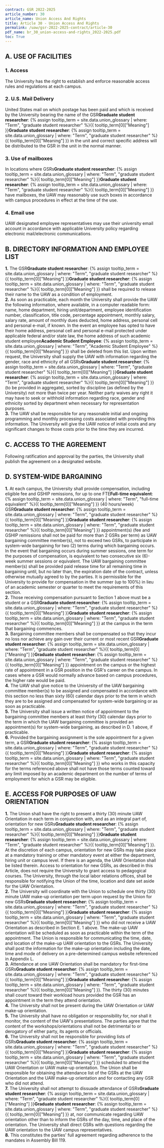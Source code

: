 ```yaml
---
contract: GSR 2022-2025
article_number: 30
article_name: Union Access And Rights 
title: Article 30 - Union Access And Rights 
permalink: /uaw/gsr-2022-2025-contract/article-30
pdf_name: br_30_union-access-and-rights_2022-2025.pdf
toc: True
---
```



## A. USE OF FACILITIES

### 1. Access

The University has the right to establish and enforce reasonable access rules and regulations at each campus.

### 2. U.S. Mail Delivery

United States mail on which postage has been paid and which is received by the University bearing the name of the <span class="tooltip"><span class="tooltip">GSR<span class="tooltip-text"><b>Graduate student researcher</b>: {% assign tooltip_term = site.data.union_glossary | where: "Term", "graduate student researcher" %}{{ tooltip_term[0]["Meaning"] }}</span></span><span class="tooltip-text"><b>Graduate student researcher</b>: {% assign tooltip_term = site.data.union_glossary | where: "Term", "graduate student researcher" %}{{ tooltip_term[0]["Meaning"] }}</span></span> in the unit and correct specific address will be distributed to the GSR in the unit in the normal manner.

### 3. Use of mailboxes

In locations where <span class="tooltip"><span class="tooltip">GSRs<span class="tooltip-text"><b>Graduate student researcher</b>: {% assign tooltip_term = site.data.union_glossary | where: "Term", "graduate student researcher" %}{{ tooltip_term[0]["Meaning"] }}</span></span><span class="tooltip-text"><b>Graduate student researcher</b>: {% assign tooltip_term = site.data.union_glossary | where: "Term", "graduate student researcher" %}{{ tooltip_term[0]["Meaning"] }}</span></span> have mailboxes, the UAW may reasonably use such boxes in accordance with campus procedures in effect at the time of the use.

### 4. Email use

UAW designated employee representatives may use their university email account in accordance with applicable University policy regarding electronic mail/electronic communications.

## B. DIRECTORY INFORMATION AND EMPLOYEE LIST

<div class="lvl2"><b>1.</b> The <span class="tooltip"><span class="tooltip">GSR<span class="tooltip-text"><b>Graduate student researcher</b>: {% assign tooltip_term = site.data.union_glossary | where: "Term", "graduate student researcher" %}{{ tooltip_term[0]["Meaning"] }}</span></span><span class="tooltip-text"><b>Graduate student researcher</b>: {% assign tooltip_term = site.data.union_glossary | where: "Term", "graduate student researcher" %}{{ tooltip_term[0]["Meaning"] }}</span></span> shall be required to release their name to the UAW as a condition of employment.</div>
<div class="lvl2"><b>2.</b> As soon as practicable, each month the University shall provide the UAW the following information, where available, in a computer readable form: name, home department, hiring unit/department, employee identification number, classification, title code, percentage appointment, monthly salary, salary rate, amount of monthly dues deducted, home address, personal cell and personal e-mail, if known. In the event an employee has opted to have their home address, personal cell and personal e-mail protected under applicable federal and/or state law, the home address of such <span class="tooltip">academic student employee<span class="tooltip-text"><b>Academic Student Employee</b>: {% assign tooltip_term = site.data.union_glossary | where: "Term", "Academic Student Employee" %}{{ tooltip_term[0]["Meaning"] }}</span></span> shall be deleted from this list. Upon written request, the University shall supply the UAW with information regarding the gender, race and ethnicity of all <span class="tooltip"><span class="tooltip">GSRs<span class="tooltip-text"><b>Graduate student researcher</b>: {% assign tooltip_term = site.data.union_glossary | where: "Term", "graduate student researcher" %}{{ tooltip_term[0]["Meaning"] }}</span></span><span class="tooltip-text"><b>Graduate student researcher</b>: {% assign tooltip_term = site.data.union_glossary | where: "Term", "graduate student researcher" %}{{ tooltip_term[0]["Meaning"] }}</span></span> (to be provided in aggregate), sorted by discipline (as defined by the University) not more than twice per year. Neither party waives any right it may have to seek or withhold information regarding race, gender and ethnicity sorted by department when necessary for representation purposes.</div>
<div class="lvl2"><b>3.</b> The UAW shall be responsible for any reasonable initial and ongoing programming and monthly processing costs associated with providing this information. The University will give the UAW notice of initial costs and any significant changes to those costs prior to the time they are incurred.</div>

## C. ACCESS TO THE AGREEMENT

Following ratification and approval by the parties, the University shall publish the agreement on a designated website.

## D. SYSTEM-WIDE BARGAINING

<div class="lvl2"><b>1.</b> At each campus, the University shall provide compensation, including eligible fee and GSHIP remissions, for up to one <span class="tooltip">FTE<span class="tooltip-text"><b>Full-time equivalent</b>: {% assign tooltip_term = site.data.union_glossary | where: "Term", "full-time equivalent" %}{{ tooltip_term[0]["Meaning"] }}</span></span> (40 hours/week) <span class="tooltip"><span class="tooltip">GSR<span class="tooltip-text"><b>Graduate student researcher</b>: {% assign tooltip_term = site.data.union_glossary | where: "Term", "graduate student researcher" %}{{ tooltip_term[0]["Meaning"] }}</span></span><span class="tooltip-text"><b>Graduate student researcher</b>: {% assign tooltip_term = site.data.union_glossary | where: "Term", "graduate student researcher" %}{{ tooltip_term[0]["Meaning"] }}</span></span> appointment(s) (fee and GSHIP remissions shall not be paid for more than 2 GSRs per term) as UAW bargaining committee member(s), not to exceed two GSRs, to participate in system-wide bargaining for two (2) terms during which bargaining occurs. In the event that bargaining occurs during summer sessions, one term for the purposes of compensation, is equivalent to two consecutive six (6)-week summer sessions or equivalent. The UAW bargaining committee member(s) shall be provided paid release time for all remaining time in bargaining until, but no later than, the expiration date of the contract, unless otherwise mutually agreed to by the parties. It is permissible for the University to provide for compensation in the summer (up to 100%) in lieu of an academic semester or quarter to meet the requirements of this section.</div>
<div class="lvl2"><b>2.</b> Those receiving compensation pursuant to Section 1 above must be a student or a <span class="tooltip"><span class="tooltip">GSR<span class="tooltip-text"><b>Graduate student researcher</b>: {% assign tooltip_term = site.data.union_glossary | where: "Term", "graduate student researcher" %}{{ tooltip_term[0]["Meaning"] }}</span></span><span class="tooltip-text"><b>Graduate student researcher</b>: {% assign tooltip_term = site.data.union_glossary | where: "Term", "graduate student researcher" %}{{ tooltip_term[0]["Meaning"] }}</span></span> at the campus in the term that bargaining commences.</div>
<div class="lvl2"><b>3.</b> Bargaining committee members shall be compensated so that they incur no loss nor achieve any gain over their current or most recent <span class="tooltip"><span class="tooltip">GSR<span class="tooltip-text"><b>Graduate student researcher</b>: {% assign tooltip_term = site.data.union_glossary | where: "Term", "graduate student researcher" %}{{ tooltip_term[0]["Meaning"] }}</span></span><span class="tooltip-text"><b>Graduate student researcher</b>: {% assign tooltip_term = site.data.union_glossary | where: "Term", "graduate student researcher" %}{{ tooltip_term[0]["Meaning"] }}</span></span> appointment on the campus or the highest rate of appointment in a GSR position in the GSR's career on the campus. In cases where a GSR would normally advance based on campus procedures, the higher rate would be paid.</div>
<div class="lvl2"><b>4.</b> The UAW shall give notice to the University of the UAW bargaining committee member(s) to be assigned and compensated in accordance with this section no less than sixty (60) calendar days prior to the term in which they are to be assigned and compensated for system-wide bargaining or as soon as practicable.</div>
<div class="lvl2"><b>5.</b> The University shall issue a written notice of appointment to the bargaining committee members at least thirty (30) calendar days prior to the term in which the UAW bargaining committee is provided an appointment(s) for system-wide bargaining, as described in D. 1 above, if practicable.</div>
<div class="lvl2"><b>6.</b> Provided the bargaining assignment is the sole appointment for a given term, a <span class="tooltip"><span class="tooltip">GSR<span class="tooltip-text"><b>Graduate student researcher</b>: {% assign tooltip_term = site.data.union_glossary | where: "Term", "graduate student researcher" %}{{ tooltip_term[0]["Meaning"] }}</span></span><span class="tooltip-text"><b>Graduate student researcher</b>: {% assign tooltip_term = site.data.union_glossary | where: "Term", "graduate student researcher" %}{{ tooltip_term[0]["Meaning"] }}</span></span> who works in this capacity for the terms referenced above shall not have those terms counted toward any limit imposed by an academic department on the number of terms of employment for which a GSR may be eligible.</div>

## E. ACCESS FOR PURPOSES OF UAW ORIENTATION

<div class="lvl2"><b>1.</b> The Union shall have the right to present a thirty (30) minute UAW Orientation in each term in conjunction with, and as an integral part of, orientation for new <span class="tooltip"><span class="tooltip">GSRs<span class="tooltip-text"><b>Graduate student researcher</b>: {% assign tooltip_term = site.data.union_glossary | where: "Term", "graduate student researcher" %}{{ tooltip_term[0]["Meaning"] }}</span></span><span class="tooltip-text"><b>Graduate student researcher</b>: {% assign tooltip_term = site.data.union_glossary | where: "Term", "graduate student researcher" %}{{ tooltip_term[0]["Meaning"] }}</span></span>. At the discretion of each campus, orientation for new GSRs may take place at a mandatory training or other mandatory event at either the department, hiring unit or campus level. If there is an agenda, the UAW Orientation shall be listed therein. Access to orientation for new GSRs, as described in this Article, does not require the University to grant access to pedagogical courses. The University, through the local labor relations offices, shall be responsible for notifying the Union of the time, location and date set aside for the UAW Orientation.</div>
<div class="lvl2"><b>2.</b> The University will coordinate with the Union to schedule one thirty (30) minute UAW make-up orientation per term upon request by the Union for new <span class="tooltip"><span class="tooltip">GSRs<span class="tooltip-text"><b>Graduate student researcher</b>: {% assign tooltip_term = site.data.union_glossary | where: "Term", "graduate student researcher" %}{{ tooltip_term[0]["Meaning"] }}</span></span><span class="tooltip-text"><b>Graduate student researcher</b>: {% assign tooltip_term = site.data.union_glossary | where: "Term", "graduate student researcher" %}{{ tooltip_term[0]["Meaning"] }}</span></span> who did not receive a UAW Orientation as described in Section E. 1 above. The make-up UAW orientation will be scheduled as soon as practicable within the term of the appointment. The Union is responsible for communicating the time, date, and location of the make-up UAW orientation to the GSRs. The University shall post the information for the make-up orientation including the date, time and mode of delivery on a pre-determined campus website referenced in Appendix L.</div>
<div class="lvl2"><b>3.</b> Attendance at one UAW Orientation shall be mandatory for first-time <span class="tooltip"><span class="tooltip">GSRs<span class="tooltip-text"><b>Graduate student researcher</b>: {% assign tooltip_term = site.data.union_glossary | where: "Term", "graduate student researcher" %}{{ tooltip_term[0]["Meaning"] }}</span></span><span class="tooltip-text"><b>Graduate student researcher</b>: {% assign tooltip_term = site.data.union_glossary | where: "Term", "graduate student researcher" %}{{ tooltip_term[0]["Meaning"] }}</span></span>. The thirty (30) minutes shall count toward their workload hours provided the GSR has an appointment in the term they attend orientation.</div>
<div class="lvl2"><b>4.</b> The University shall not be present during the UAW Orientation or UAW make-up orientation.</div>
<div class="lvl2"><b>5.</b> The University shall have no obligation or responsibility for, nor shall it monitor, the content of the UAW's presentations. The parties agree that the content of the workshops/orientations shall not be detrimental to or derogatory of either party, its agents or officials.</div>
<div class="lvl2"><b>6.</b> The University shall not be responsible for providing lists of <span class="tooltip"><span class="tooltip">GSRs<span class="tooltip-text"><b>Graduate student researcher</b>: {% assign tooltip_term = site.data.union_glossary | where: "Term", "graduate student researcher" %}{{ tooltip_term[0]["Meaning"] }}</span></span><span class="tooltip-text"><b>Graduate student researcher</b>: {% assign tooltip_term = site.data.union_glossary | where: "Term", "graduate student researcher" %}{{ tooltip_term[0]["Meaning"] }}</span></span> scheduled to attend the UAW Orientation or UAW make-up orientation. The Union shall be responsible for obtaining the attendance list of the GSRs at the UAW Orientation and the UAW make-up orientation and for contacting any GSR who did not attend.</div>
<div class="lvl2"><b>7.</b> The University shall not attempt to dissuade attendance of <span class="tooltip"><span class="tooltip">GSRs<span class="tooltip-text"><b>Graduate student researcher</b>: {% assign tooltip_term = site.data.union_glossary | where: "Term", "graduate student researcher" %}{{ tooltip_term[0]["Meaning"] }}</span></span><span class="tooltip-text"><b>Graduate student researcher</b>: {% assign tooltip_term = site.data.union_glossary | where: "Term", "graduate student researcher" %}{{ tooltip_term[0]["Meaning"] }}</span></span> at, nor communicate regarding UAW orientation other than to inform the GSRs of the day, time, and place of the orientation. The University shall direct GSRs with questions regarding the UAW orientation to the UAW campus representatives.</div>
<div class="lvl2"><b>8.</b> This constitutes the parties' full agreement regarding adherence to the mandates in Assembly Bill 119.</div>

